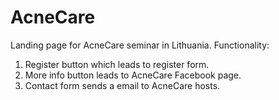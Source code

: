 # AcneCare
Landing page for AcneCare seminar in Lithuania.
Functionality:
1. Register button which leads to register form.
2. More info button leads to AcneCare Facebook page.
3. Contact form sends a email to AcneCare hosts.
